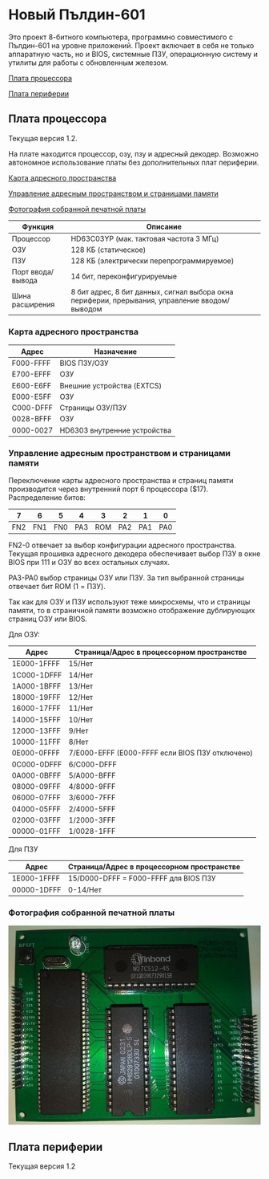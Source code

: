 # Новый Пълдин-601

Это проект 8-битного компьютера, программно совместимого с Пълдин-601 на уровне приложений. Проект включает в себя не только аппаратную часть, но и BIOS, системные ПЗУ, операционную систему и утилиты для работы с обновленным железом.

[Плата процессора](#плата-процессора)

[Плата периферии](#плата-периферии)

## Плата процессора

Текущая версия 1.2.

На плате находится процессор, озу, пзу и адресный декодер. Возможно автономное использование платы без дополнительных плат периферии.

[Карта адресного пространства](#карта-адресного-пространства)

[Управление адресным пространством и страницами памяти](#управление-адресным-пространством-и-страницами-памяти)

[Фотография собранной печатной платы](#фотография-собранной-печатной-платы)

Функция|Описание
----|----
Процессор|HD63C03YP (мак. тактовая частота 3 МГц)
ОЗУ|128 КБ (статическое)
ПЗУ|128 КБ (электрически перепрограммируемое)
Порт ввода/вывода|14 бит, переконфигурируемые
Шина расширения|8 бит адрес, 8 бит данных, сигнал выбора окна периферии, прерывания, управление вводом/выводом

### Карта адресного пространства

Адрес|Назначение
----|----
F000-FFFF|BIOS ПЗУ/ОЗУ
E700-EFFF|ОЗУ
E600-E6FF|Внешние устройства (EXTCS)
E000-E5FF|ОЗУ
C000-DFFF|Страницы ОЗУ/ПЗУ
0028-BFFF|ОЗУ
0000-0027|HD6303 внутренние устройства

### Управление адресным пространством и страницами памяти
Переключение карты адресного пространства и страниц памяти производится через внутренний порт 6 процессора ($17). Распределение битов:

7|6|5|4|3|2|1|0
----|----|----|----|----|----|----|----
FN2|FN1|FN0|PA3|ROM|PA2|PA1|PA0

FN2-0 отвечает за выбор конфигурации адресного пространства. Текущая прошивка адресного декодера обеспечивает выбор ПЗУ в окне BIOS при 111 и ОЗУ во всех остальных случаях.

PA3-PA0 выбор страницы ОЗУ или ПЗУ. За тип выбранной страницы отвечает бит ROM (1 = ПЗУ).

Так как для ОЗУ и ПЗУ используют теже микросхемы, что и страницы памяти, то в страничной памяти возможно отображение дублирующих страниц ОЗУ или BIOS.

Для ОЗУ:

Адрес|Страница/Адрес в процессорном пространстве
----|----
1E000-1FFFF|15/Нет
1C000-1DFFF|14/Нет
1A000-1BFFF|13/Нет
18000-19FFF|12/Нет
16000-17FFF|11/Нет
14000-15FFF|10/Нет
12000-13FFF|9/Нет
10000-11FFF|8/Нет
0E000-0FFFF|7/E000-EFFF (E000-FFFF если BIOS ПЗУ отключено)
0C000-0DFFF|6/C000-DFFF
0A000-0BFFF|5/A000-BFFF
08000-09FFF|4/8000-9FFF
06000-07FFF|3/6000-7FFF
04000-05FFF|2/4000-5FFF
02000-03FFF|1/2000-3FFF
00000-01FFF|1/0028-1FFF

Для ПЗУ

Адрес|Страница/Адрес в процессорном пространстве
----|----
1E000-1FFFF|15/D000-DFFF = F000-FFFF для BIOS ПЗУ
00000-1DFFF|0-14/Нет

### Фотография собранной печатной платы

![board version 1.2](CPU-MEM-v1.2.jpg)

## Плата периферии

Текущая версия 1.2


